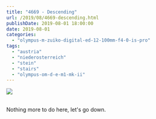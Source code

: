 ```yaml
---
title: "4669 - Descending"
url: /2019/08/4669-descending.html
publishDate: 2019-08-01 18:00:00
date: 2019-08-01
categories: 
  - "olympus-m-zuiko-digital-ed-12-100mm-f4-0-is-pro"
tags: 
  - "austria"
  - "niederosterreich"
  - "stein"
  - "stairs"
  - "olympus-om-d-e-m1-mk-ii"
---
```

<div class="container">
<div class="center"><a target="_blank" href="https://d25zfm9zpd7gm5.cloudfront.net/1200x1200/2018/20180408_130159_lr.jpg"><img class="webfeedsFeaturedVisual" src="https://d25zfm9zpd7gm5.cloudfront.net/0600x0600/2018/20180408_130159_lr.jpg" /></a></div>
</div>
<br />

Nothing more to do here, let's go down.